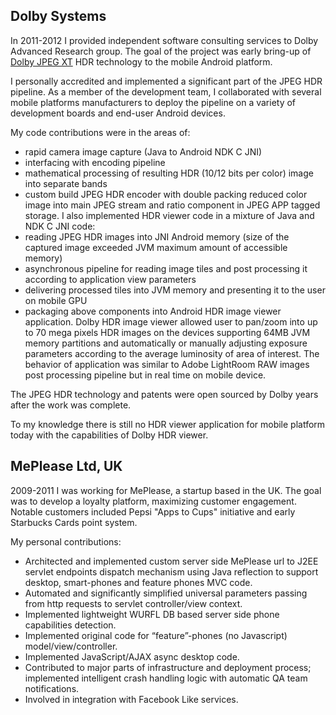 Dolby Systems 
---

In 2011-2012 I provided independent software consulting services to Dolby Advanced Research group.
The goal of the project was early bring-up 
of <a href="https://en.wikipedia.org/wiki/JPEG_XT" target="_blank">Dolby JPEG XT</a> HDR 
technology to the mobile Android platform.

I personally accredited and implemented a significant part of the JPEG HDR pipeline.
As a member of the development team, I collaborated with several mobile platforms manufacturers 
to deploy the pipeline on a variety of development boards and end-user Android devices.

My code contributions were in the areas of:
  * rapid camera image capture (Java to Android NDK C JNI)
  * interfacing with encoding pipeline
  * mathematical processing of resulting HDR (10/12 bits per color) image into separate bands
  * custom build JPEG HDR encoder with double packing reduced color image into main JPEG stream and ratio component in JPEG APP tagged storage.
I also implemented HDR viewer code in a mixture of Java and NDK C JNI code:
  * reading JPEG HDR images into JNI Android memory (size of the captured image exceeded JVM maximum amount of accessible memory)
  * asynchronous pipeline for reading image tiles and post processing it according to application view parameters
  * delivering processed tiles into JVM memory and presenting it to the user on mobile GPU
  * packaging above components into Android HDR image viewer application.
Dolby HDR image viewer allowed user to pan/zoom into up 
to 70 mega pixels HDR images on the devices supporting 64MB JVM memory partitions
and automatically or manually adjusting exposure parameters according to the 
average luminosity of area of interest. The behavior of application was similar to
Adobe LightRoom RAW images post processing pipeline but in real time on mobile device.
  
The JPEG HDR technology and patents were open sourced by Dolby years after the work was complete.

To my knowledge there is still no HDR viewer application for mobile 
platform today with the capabilities of Dolby HDR viewer.

MePlease Ltd, UK
---

2009-2011 I was working for MePlease, a startup based in the UK. The goal was to develop a loyalty platform, maximizing customer engagement.
Notable customers included Pepsi "Apps to Cups" initiative and early Starbucks Cards point system.

My personal contributions:
 * Architected and implemented custom server side MePlease url to J2EE servlet endpoints dispatch mechanism using Java reflection to support desktop, smart-phones and feature phones MVC code. 
 * Automated and significantly simplified universal parameters passing from http requests to servlet controller/view context.
 * Implemented lightweight WURFL DB based server side phone capabilities detection.
 * Implemented original code for “feature”-phones (no Javascript) model/view/controller.
 * Implemented JavaScript/AJAX async desktop code.
 * Contributed to major parts of infrastructure and deployment process; implemented intelligent crash handling logic with automatic QA team notifications.
 * Involved in integration with Facebook Like services.